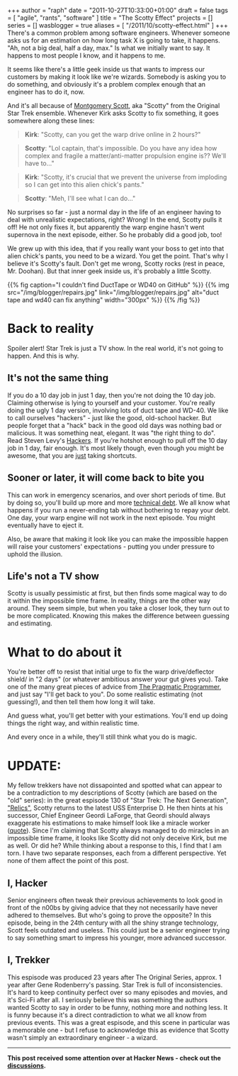 +++
author = "raph"
date = "2011-10-27T10:33:00+01:00"
draft = false
tags = [ "agile", "rants", "software" ]
title = "The Scotty Effect"
projects = []
series = []
wasblogger = true
aliases = [ "/2011/10/scotty-effect.html" ]
+++
There's a common problem among software engineers. Whenever someone asks us for an estimation on how long task X is going to take, it happens. "Ah, not a big deal, half a day, max." Is what we initially want to say. It happens to most people I know, and it happens to me.

It seems like there's a little geek inside us that wants to impress our customers by making it look like we're wizards. Somebody is asking you to do something, and obviously it's a problem complex enough that an engineer has to do it, now.

And it's all because of [Montgomery Scott](http://www.startrek.com/database_article/scott), aka "Scotty" from the Original Star Trek ensemble. Whenever Kirk asks Scotty to fix something, it goes somewhere along these lines:

> **Kirk**: "Scotty, can you get the warp drive online in 2 hours?"

> **Scotty**: "Lol captain, that's impossible. Do you have any idea how complex and fragile a matter/anti-matter propulsion engine is?? We'll have to..."

> **Kirk**: "Scotty, it's crucial that we prevent the universe from imploding so I can get into this alien chick's pants."

> **Scotty**: "Meh, I'll see what I can do..."

No surprises so far - just a normal day in the life of an engineer having to deal with unrealistic expectations, right? Wrong! In the end, Scotty pulls it off! He not only fixes it, but apparently the warp engine hasn't went supernova in the next episode, either. So he probably did a good job, too!

We grew up with this idea, that if you really want your boss to get into that alien chick's pants, you need to be a wizard. You get the point. That's why I believe it's Scotty's fault. Don't get me wrong, Scotty rocks (rest in peace, Mr. Doohan). But that inner geek inside us, it's probably a little Scotty.

{{% fig caption="I couldn't find DuctTape or WD40 on GitHub" %}}
{{% img src="/img/blogger/repairs.jpg" link="/img/blogger/repairs.jpg"  alt="duct tape and wd40 can fix anything" width="300px" %}}
{{% /fig %}}

# Back to reality
Spoiler alert! Star Trek is just a TV show. In the real world, it's not going to happen. And this is why.

## It's not the same thing
If you do a 10 day job in just 1 day, then you're not doing the 10 day job. Claiming otherwise is lying to yourself and your customer. You're really doing the ugly 1 day version, involving lots of duct tape and WD-40. We like to call ourselves "hackers" - just like the good, old-school hacker. But people forget that a "hack" back in the good old days was nothing bad or malicious. It was something neat, elegant. It was "the right thing to do". Read Steven Levy's [Hackers](http://books.google.com/books?id=mShXzzKtpmEC&lpg=PA67&vq=right%20thing%20to%20do&pg=PA58#v=onepage&q&f=false). If you're hotshot enough to pull off the 10 day job in 1 day, fair enough. It's most likely though, even though you might be awesome, that you are [just](http://www.livingwithsourcecode.com/2011/03/ill-just.html) taking shortcuts.

## Sooner or later, it will come back to bite you
This can work in emergency scenarios, and over short periods of time. But by doing so, you'll build up more and more [technical debt](http://en.wikipedia.org/wiki/Technical_debt). We all know what happens if you run a never-ending tab without bothering to repay your debt. One day, your warp engine will not work in the next episode. You might eventually have to eject it.

Also, be aware that making it look like you can make the impossible happen will raise your customers' expectations - putting you under pressure to uphold the illusion.

## Life's not a TV show
Scotty is usually pessimistic at first, but then finds some magical way to do it within the impossible time frame. In reality, things are the other way around. They seem simple, but when you take a closer look, they turn out to be more complicated. Knowing this makes the difference between guessing and estimating.

# What to do about it 
You're better off to resist that initial urge to fix the warp drive/deflector shield/<insert bug here> in "2 days" (or whatever ambitious answer your gut gives you). Take one of the many great pieces of advice from [The Pragmatic Programmer](http://books.google.com/books?id=5wBQEp6ruIAC&lpg=PP1&dq=the%20pragmatic%20programmer&pg=PT87#v=onepage&q&f=false), and just say "I'll get back to you". Do some realistic estimating (not guessing!), and then tell them how long it will take.

And guess what, you'll get better with your estimations. You'll end up doing things the right way, and within realistic time.

And every once in a while, they'll still think what you do is magic.

# UPDATE:
My fellow trekkers have not dissapointed and spotted what can appear to be a contradiction to my descriptions of Scotty (which are based on the "old" series): in the great espisode 130 of "Star Trek: The Next Generation", ["Relics"](http://en.wikipedia.org/wiki/Relics_%28Star_Trek:_The_Next_Generation%29), Scotty returns to the latest USS Enterprise D. He then hints at his successor, Chief Engineer Geordi LaForge, that Geordi should always exaggerate his estimations to make himself look like a miracle worker ([quote](http://www.imdb.com/title/tt0708764/quotes?qt=qt0349432)). Since I'm claiming that Scotty always managed to do miracles in an impossible time frame, it looks like Scotty did not only deceive Kirk, but me as well. Or did he? While thinking about a response to this, I find that I am torn. I have two separate responses, each from a different perspective. Yet none of them affect the point of this post.

## I, Hacker
Senior engineers often tweak their previous achievements to look good in front of the n00bs by giving advice that they not necessarily have never adhered to themselves. But who's going to prove the opposite? In this episode, being in the 24th century with all the shiny strange technology, Scott feels outdated and useless. This could just be a senior engineer trying to say something smart to impress his younger, more advanced successor.

## I, Trekker
This espisode was produced 23 years after The Original Series, approx. 1 year after Gene Rodenberry's passing. Star Trek is full of inconsistencies. It's hard to keep continuity perfect over so many episodes and movies, and it's Sci-Fi after all. I seriously believe this was something the authors wanted Scotty to say in order to be funny, nothing more and nothing less. It is funny because it's a direct contradiction to what we all know from previous events. This was a great espisode, and this scene in particular was a memorable one - but I refuse to acknowledge this as evidence that Scotty wasn't simply an extraordinary engineer - a wizard.

----

**This post received some attention over at Hacker News - check out the [discussions](http://news.ycombinator.com/item?id=3162415).**
